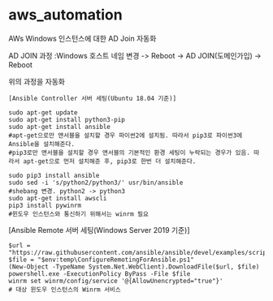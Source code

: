 # aws_automation
AWs Windows 인스턴스에 대한 AD Join 자동화

AD JOIN 과정
:Windows 호스트 네임 변경 -> Reboot -> AD JOIN(도메인가입) -> Reboot

위의 과정을 자동화
```
[Ansible Controller 서버 세팅(Ubuntu 18.04 기준)]

sudo apt-get update
sudo apt-get install python3-pip
sudo apt-get install ansible
#apt-get으로만 앤서블을 설치할 경우 파이썬2에 설치됨. 따라서 pip3로 파이썬3에 Ansible을 설치해준다.
#pip3로만 앤서블을 설치할 경우 앤서블의 기본적인 환경 세팅이 누락되는 경우가 있음. 따라서 apt-get으로 먼저 설치해준 후, pip3로 한번 더 설치해준다.

sudo pip3 install ansible
sudo sed -i 's/python2/python3/' usr/bin/ansible
#shebang 변경. python2 -> python3
sudo apt-get install awscli
pip3 install pywinrm
#윈도우 인스턴스와 통신하기 위해서는 winrm 필요
```
[Ansible Remote 서버 세팅(Windows Server 2019 기준)]
```
$url = "https://raw.githubusercontent.com/ansible/ansible/devel/examples/scripts/ConfigureRemotingForAnsible.ps1"
$file = "$env:temp\ConfigureRemotingForAnsible.ps1"
(New-Object -TypeName System.Net.WebClient).DownloadFile($url, $file)
powershell.exe -ExecutionPolicy ByPass -File $file
winrm set winrm/config/service '@{AllowUnencrypted="true"}'
# 대상 윈도우 인스턴스의 Winrm 서비스 
```
